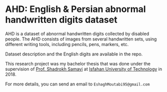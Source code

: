 

# AHD: English & Persian abnormal handwritten digits dataset



AHD is a dataset of abnormal handwritten digits collected by disabled people. The AHD consists of images from several handwritten sets, using different writing tools, including pencils, pens, markers, etc.

Dataset description and the English digits are available in the repo.


This research project was my bachelor thesis that was done under the supervision of [Prof. Shadrokh Samavi](https://scholar.google.com/citations?user=Hj3vz2YAAAAJ&hl=en) at [Isfahan University of Technology](https://english.iut.ac.ir/) in 2018.



For more details, you can send an email to `EshaghMoutabi95@gmail.com` 
